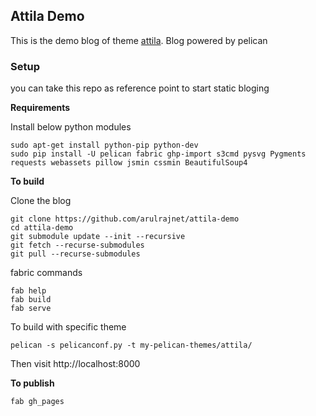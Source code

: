 Attila Demo
----------------

This is the demo blog of theme [attila](http://sdf/). Blog powered by pelican


### Setup

you can take this repo as reference point to start static bloging


**Requirements**

Install below python modules

```
sudo apt-get install python-pip python-dev
sudo pip install -U pelican fabric ghp-import s3cmd pysvg Pygments requests webassets pillow jsmin cssmin BeautifulSoup4 
```

**To build**

Clone the blog

```
git clone https://github.com/arulrajnet/attila-demo
cd attila-demo
git submodule update --init --recursive
git fetch --recurse-submodules
git pull --recurse-submodules
```

fabric commands

```
fab help
fab build
fab serve
```

To build with specific theme

```
pelican -s pelicanconf.py -t my-pelican-themes/attila/
```


Then visit http://localhost:8000

**To publish**

```
fab gh_pages
```
